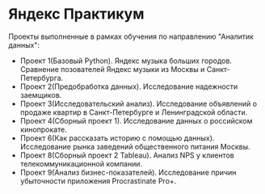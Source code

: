 # Яндекс Практикум
Проекты выполненные в рамках обучения по направлению "Аналитик данных":
- Проект 1(Базовый Python). Яндекс музыка больших городов. Сравнение позователей Яндекс музыки из Москвы и Санкт-Петербурга.
- Проект 2(Предобработка данных). Исследование надежности заемщиков.
- Проект 3(Исследовательский анализ). Исследование объявлений о продаже квартир в Санкт-Петербурге и Ленинградской области.
- Проект 4(Сборный проект 1). Исследование данных о российском кинопрокате.
- Проект 6(Как рассказать историю с помощью данных). Исследование рынка заведений общественного питания Москвы.
- Проект 8(Сборный проект 2 Tableau). Анализ NPS у клиентов телекоммуникационной компании.
- Проект 9(Анализ бизнес-показателей). Исследование причин убыточности приложения Procrastinate Pro+.
